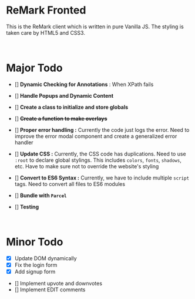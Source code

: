 # ReMark Fronted

This is the ReMark client which is written in pure Vanilla JS. The styling is taken care by HTML5 and CSS3. 

<br>

# Major Todo

- [] **Dynamic Checking for Annotations** : When XPath fails

- [] **Handle Popups and Dynamic Content**

- [] **Create a class to initialize and store globals**

- [] ~~**Create a function to make overlays**~~

- [] **Proper error handling :** Currently the code just logs the error. Need to improve the error modal component and create a generalized error handler

- [] **Update CSS :** Currently, the CSS code has duplications. Need to use `:root` to declare global stylings. This includes `colors`, `fonts`, `shadows`, etc. Have to make sure not to override the website's styling

- [] **Convert to ES6 Syntax :** Currently, we have to include multiple `script` tags. Need to convert all files to ES6 modules 

- [] **Bundle with `Parcel`**

- [] **Testing**

<br>

# Minor Todo

- [x] Update DOM dynamically
- [x] Fix the login form
- [x] Add signup form
- [] Implement upvote and downvotes
- [] Implement EDIT comments
